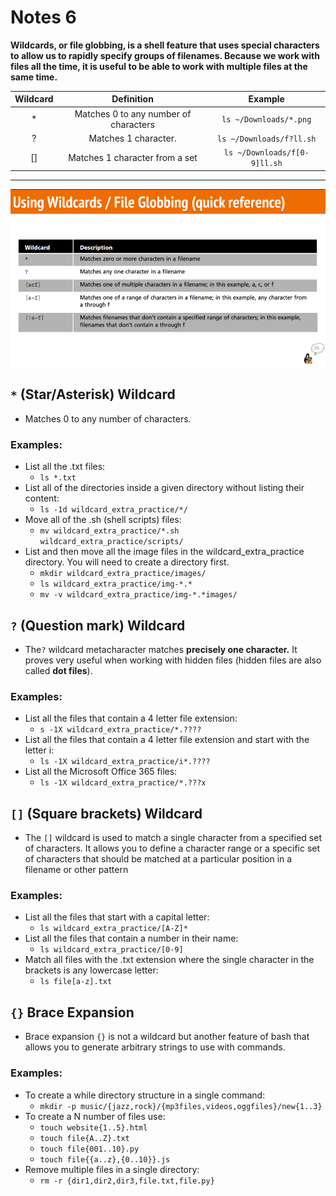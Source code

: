 # Notes 6

**Wildcards, or file globbing, is a shell feature that uses special characters to allow us to rapidly specify groups of filenames. Because we work with files all the time, it is useful to be able to work with multiple files at the same time.**

| Wildcard |              Definition               |           Example            |
| :------: | :-----------------------------------: | :--------------------------: |
|    *     | Matches 0 to any number of characters |    `ls ~/Downloads/*.png`    |
|    ?     |         Matches 1 character.          |   `ls ~/Downloads/f?ll.sh`   |
|    []    |    Matches 1 character from a set     | `ls ~/Downloads/f[0-9]ll.sh` |
-----------------------------------------------------------------------------------

![WC Table](wildcard-table.png)

## `*` (Star/Asterisk) Wildcard

* Matches 0 to any number of characters.

### Examples:
  
* List all the .txt files:
  * `ls *.txt`
* List all of the directories inside a given directory without listing their content:
  * `ls -1d wildcard_extra_practice/*/`
* Move all of the .sh (shell scripts) files:
  *  `mv wildcard_extra_practice/*.sh wildcard_extra_practice/scripts/`
*  List and then move all the image files in the wildcard_extra_practice directory. You will need to create a directory first.
   *  `mkdir wildcard_extra_practice/images/`
   *  `ls wildcard_extra_practice/img-*.*`
   *  `mv -v wildcard_extra_practice/img-*.*images/`

## `?` (Question mark) Wildcard

* The`?` wildcard metacharacter matches **precisely one character.** It proves very useful when working with hidden files (hidden files are also called **dot files**).

### Examples:
* List all the files that contain a 4 letter file extension:
  * `s -1X wildcard_extra_practice/*.????`
* List all the files that contain a 4 letter file extension and start with the letter i:
  *  `ls -1X wildcard_extra_practice/i*.????`
*  List all the Microsoft Office 365 files:
   *  `ls -1X wildcard_extra_practice/*.???x`

## `[]` (Square brackets) Wildcard
* The `[]` wildcard is used to match a single character from a specified set of characters. It allows you to define a character range or a specific set of characters that should be matched at a particular position in a filename or other pattern

### Examples:
* List all the files that start with a capital letter:
  * `ls wildcard_extra_practice/[A-Z]*`
* List all the files that contain a number in their name:
  * `ls wildcard_extra_practice/[0-9]`
* Match all files with the .txt extension where the single character in the brackets is any lowercase letter:
  * `ls file[a-z].txt`

## `{}` Brace Expansion
* Brace expansion `{}` is not a wildcard but another feature of bash that allows you to generate arbitrary strings to use with commands.

### Examples:
* To create a while directory structure in a single command:
  * `mkdir -p music/{jazz,rock}/{mp3files,videos,oggfiles}/new{1..3}`
* To create a N number of files use:
  * `touch website{1..5}.html`
  * `touch file{A..Z}.txt`
  * `touch file{001..10}.py`
  * `touch file{{a..z},{0..10}}.js`
* Remove multiple files in a single directory:
  * `rm -r {dir1,dir2,dir3,file.txt,file.py}`